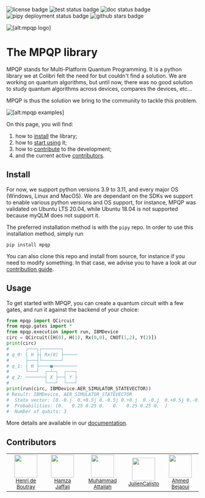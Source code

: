 ![license badge](https://img.shields.io/github/license/ColibrITD-SAS/mpqp?logo=openaccess&logoColor=white)
![test status badge](https://img.shields.io/github/actions/workflow/status/ColibrITD-SAS/mpqp/tests.yml?branch=dev&label=tests&logo=pytest&logoColor=white)
![doc status badge](https://img.shields.io/github/actions/workflow/status/ColibrITD-SAS/mpqp/doc.yml?label=doc&logo=read-the-docs&logoColor=white)
![pipy deployment status badge](https://img.shields.io/github/actions/workflow/status/ColibrITD-SAS/mpqp/pipy.yml?label=pipy&logo=pypi&logoColor=white)
![github stars badge](https://img.shields.io/github/stars/ColibrITD-SAS/mpqp?logo=github)

![[alt:mpqp logo]](resources/dark-logo.svg)

# The MPQP library

MPQP stands for Multi-Platform Quantum Programming. It is a python library we at
Colibri felt the need for but couldn't find a solution. We are working on
quantum algorithms, but until now, there was no good solution to study quantum
algorithms across devices, compares the devices, etc...

MPQP is thus the solution we bring to the community to tackle this problem.

![[alt:mpqp examples]](resources/mpqp-usage.gif)

On this page, you will find:

1. how to [install](#install) the library;
2. how to [start using](#usage) it;
3. how to [contribute](#contribute) to the development;
4. and the current active [contributors](#contributors).

## Install

For now, we support python versions 3.9 to 3.11, and every major OS (Windows,
Linux and MacOS). We are dependant on the SDKs we support to enable various
python versions and OS support, for instance, MPQP was validated on Ubuntu LTS
20.04, while Ubuntu 18.04 is not supported because myQLM does not support it.

The preferred installation method is with the `pipy` repo. In order to use this
installation method, simply run

```
pip install mpqp
```

You can also clone this repo and install from source, for instance if you need
to modify something. In that case, we advise you to have a look at our
[contribution guide](CONTRIBUTING.md).

## Usage

To get started with MPQP, you can create a quantum circuit with a few gates, and
run it against the backend of your choice:

```py
from mpqp import QCircuit
from mpqp.gates import *
from mpqp.execution import run, IBMDevice
circ = QCircuit([H(0), H(1), Rx(0,0), CNOT(1,2), Y(2)])
print(circ)
#      ┌───┐┌───────┐
# q_0: ┤ H ├┤ Rx(0) ├─────
#      ├───┤└───────┘
# q_1: ┤ H ├────■─────────
#      └───┘  ┌─┴─┐  ┌───┐
# q_2: ───────┤ X ├──┤ Y ├
#             └───┘  └───┘
print(run(circ, IBMDevice.AER_SIMULATOR_STATEVECTOR))
# Result: IBMDevice, AER_SIMULATOR_STATEVECTOR
#  State vector: [0.-0.j  0.+0.5j 0.-0.5j 0.+0.j  0.-0.j  0.+0.5j 0.-0.5j 0.+0.j ]
#  Probabilities: [0.   0.25 0.25 0.   0.   0.25 0.25 0.  ]
#  Number of qubits: 3
```

More details are available in our [documentation](https://mpqpdoc.colibri-quantum.com).

## Contributors

<table>
<tr>
<td style="text-align:center">
<img src="https://github.com/Henri-ColibrITD.png" width="60px;"/><br/><sub><a href="https://github.com/Henri-ColibrITD">Henri de Boutray</a></sub>
</td>
<td style="text-align:center">
<img src="https://github.com/hJaffaliColibritd.png" width="60px;"/><br/><sub><a href="https://github.com/hJaffaliColibritd">Hamza Jaffali</a></sub>
</td>
<td style="text-align:center">
<img src="https://github.com/MoHermes.png" width="60px;"/><br /><sub><a href="https://github.com/MoHermes">Muhammad Attallah</a></sub>
</td>
<td style="text-align:center">
<img src="https://github.com/JulienCalistoTD.png" width="60px;"/><br/><sub><a href="https://github.com/JulienCalistoTD">JulienCalisto</a></sub>
</td>
<td style="text-align:center">
<img src="https://github.com/ah4dev.png" width="60px;"/><br /><sub><a href="https://github.com/ah4dev">Ahmed Bejaoui</a></sub>
</td>
</tr>
</table>
